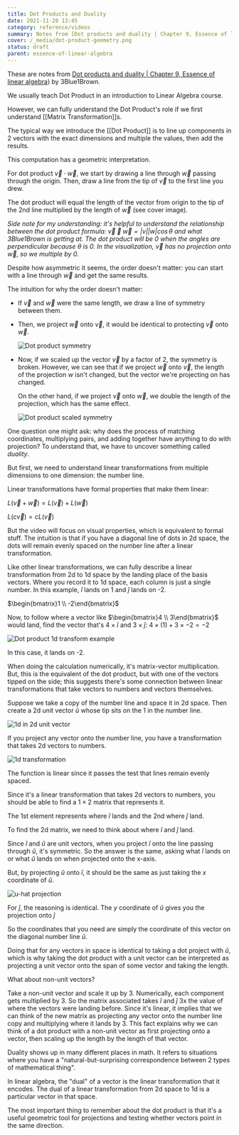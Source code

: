 ```yaml
---
title: Dot Products and Duality
date: 2021-11-28 13:45
category: reference/videos
summary: Notes from [Dot products and duality | Chapter 9, Essence of linear algebra](https://www.youtube.com/watch?v=LyGKycYT2v0)) by 3Blue1Brown from the [Essence of linear algebra](https://www.youtube.com/playlist?list=PLZHQObOWTQDPD3MizzM2xVFitgF8hE_ab) series
cover: /_media/dot-product-geometry.png
status: draft
parent: essence-of-linear-algebra
---
```


These are notes from [Dot products and duality | Chapter 9, Essence of linear algebra](https://www.youtube.com/watch?v=LyGKycYT2v0)) by 3Blue1Brown.

We usually teach Dot Product in an introduction to Linear Algebra course.

However, we can fully understand the Dot Product's role if we first understand [[Matrix Transformation]]s.

The typical way we introduce the [[Dot Product]] is to line up components in 2 vectors with the exact dimensions and multiple the values, then add the results.

This computation has a geometric interpretation.

For dot product $\vec{v} \cdot \vec{w}$, we start by drawing a line through $\vec{w}$ passing through the origin. Then, draw a line from the tip of $\vec{v}$ to the first line you drew.

The dot product will equal the length of the vector from origin to the tip of the 2nd line multiplied by the length of $\vec{w}$ (see cover image).

*Side note for my understanding: it's helpful to understand the relationship between the dot product formula: $\vec{v} \cdot \vec{w} = |v| |w| \cos\theta$ and what 3Blue1Brown is getting at. The dot product will be 0 when the angles are perpendicular because $\theta$ is 0. In the visualization, $\vec{v}$ has no projection onto $\vec{w}$, so we multiple by 0.*

Despite how asymmetric it seems, the order doesn't matter: you can start with a line through $\vec{w}$ and get the same results.

The intuition for why the order doesn't matter:

* If $\vec{v}$ and $\vec{w}$ were the same length, we draw a line of symmetry between them.
* Then, we project $\vec{w}$ onto $\vec{v}$, it would be identical to protecting $\vec{v}$ onto $\vec{w}$.

  ![Dot product symmetry](/_media/dot-product-symmetry-example.png)

* Now, if we scaled up the vector $\vec{v}$ by a factor of 2, the symmetry is broken. However, we can see that if we project $\vec{w}$ onto $\vec{v}$, the length of the projection $w$ isn't changed, but the vector we're projecting on has changed.

  On the other hand, if we project $\vec{v}$ onto $\vec{w}$, we double the length of the projection, which has the same effect.

  ![Dot product scaled symmetry](/_media/dot-product-scaled-symmetry-example.png)

One question one might ask: why does the process of matching coordinates, multiplying pairs, and adding together have anything to do with projection? To understand that, we have to uncover something called *duality*.

But first, we need to understand linear transformations from multiple dimensions to one dimension: the number line.

Linear transformations have formal properties that make them linear:

$L(\vec{v} + \vec{w}) = L(\vec{v}) + L(\vec{w})$

$L(c\vec{v}) = cL(\vec{v})$

But the video will focus on visual properties, which is equivalent to formal stuff. The intuition is that if you have a diagonal line of dots in 2d space, the dots will remain evenly spaced on the number line after a linear transformation.

Like other linear transformations, we can fully describe a linear transformation from 2d to 1d space by the landing place of the basis vectors. Where you record it to 1d space, each column is just a single number. In this example, $\hat{i}$ lands on 1 and $\hat{j}$ lands on -2.

$\begin{bmatrix}1 \\ -2\end{bmatrix}$

Now, to follow where a vector like $\begin{bmatrix}4 \\ 3\end{bmatrix}$ would land, find the vector that's $4 \times \hat{i}$ and $3 \times \hat{j}$: $4 \times (1) + 3 \times -2 = -2$ 

![Dot product 1d transform example](/_media/dot-product-1d-transform.png)

In this case, it lands on -2.

When doing the calculation numerically, it's matrix-vector multiplication. But, this is the equivalent of the dot product, but with one of the vectors tipped on the side; this suggests there's some connection between linear transformations that take vectors to numbers and vectors themselves.

Suppose we take a copy of the number line and space it in 2d space. Then create a 2d unit vector $\hat{u}$ whose tip sits on the 1 in the number line.

![1d in 2d unit vector](/_media/1d-in-2d-unit-vector.png)

If you project any vector onto the number line, you have a transformation that takes 2d vectors to numbers.

![1d transformation](/_media/1d-transformation-visualisation.png)

The function is linear since it passes the test that lines remain evenly spaced.

Since it's a linear transformation that takes 2d vectors to numbers, you should be able to find a $1 \times 2$ matrix that represents it.

The 1st element represents where $\hat{i}$ lands and the 2nd where $\hat{j}$ land.

To find the 2d matrix, we need to think about where $\hat{i}$ and $\hat{j}$ land.
 
Since $\hat{i}$ and $\hat{u}$ are unit vectors, when you project $\hat{i}$ onto the line passing through $\hat{u}$, it's symmetric. So the answer is the same, asking what $\hat{i}$ lands on or what $\hat{u}$ lands on when projected onto the x-axis.

But, by projecting $\hat{u}$ onto $\hat{i}$, it should be the same as just taking the $x$ coordinate of $\hat{u}$.

![u-hat projection](/_media/u-hat-projection.png)

For $\hat{j}$, the reasoning is identical. The $y$ coordinate of $\hat{u}$ gives you the projection onto $\hat{j}$

So the coordinates that you need are simply the coordinate of this vector on the diagonal number line $\hat{u}$.

Doing that for any vectors in space is identical to taking a dot project with $\hat{u}$, which is why taking the dot product with a unit vector can be interpreted as projecting a unit vector onto the span of some vector and taking the length.

What about non-unit vectors?

Take a non-unit vector and scale it up by 3. Numerically, each component gets multiplied by 3. So the matrix associated takes $\hat{i}$ and $\hat{j}$ 3x the value of where the vectors were landing before. Since it's linear, it implies that we can think of the new matrix as projecting any vector onto the number line copy and multiplying where it lands by 3. This fact explains why we can think of a dot product with a non-unit vector as first projecting onto a vector, then scaling up the length by the length of that vector.

Duality shows up in many different places in math. It refers to situations where you have a "natural-but-surprising correspondence between 2 types of mathematical thing". 

In linear algebra,  the "dual" of a vector is the linear transformation that it encodes. The dual of a linear transformation from 2d space to 1d is a particular vector in that space.

The most important thing to remember about the dot product is that it's a useful geometric tool for projections and testing whether vectors point in the same direction.
